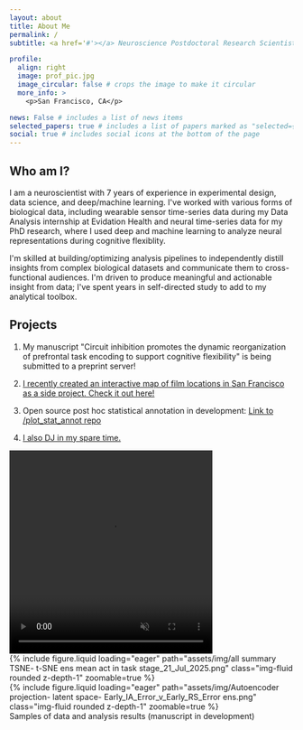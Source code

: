 ```yaml
---
layout: about
title: About Me
permalink: /
subtitle: <a href='#'></a> Neuroscience Postdoctoral Research Scientist at UCSF. Socials are linked below.

profile:
  align: right
  image: prof_pic.jpg
  image_circular: false # crops the image to make it circular
  more_info: >
    <p>San Francisco, CA</p>

news: False # includes a list of news items
selected_papers: true # includes a list of papers marked as "selected={true}"
social: true # includes social icons at the bottom of the page
---
```


## Who am I?

I am a neuroscientist with 7 years of experience in experimental design, data science, and deep/machine learning. I've worked with various forms of biological data, including wearable sensor time-series data during my Data Analysis internship at Evidation Health and neural time-series data for my PhD research, where I used deep and machine learning to analyze neural representations during cognitive flexiblity.

I'm skilled at building/optimizing analysis pipelines to independently distill insights from complex biological datasets and communicate them to cross-functional audiences. I'm driven to produce meaningful and actionable insight from data; I've spent years in self-directed study to add to my analytical toolbox.

## Projects

1. My manuscript "Circuit inhibition promotes the dynamic reorganization of prefrontal task encoding to support cognitive flexibility" is being submitted to a preprint server!

2. <a href="http://www.moviesofsanfrancisco.info/"> I recently created an interactive map of film locations in San Francisco as a side project. Check it out here! </a>

3. Open source post hoc statistical annotation in development: <a href="https://github.com/cjohnsoncruz/plot_posthoc_test" target="_blank" rel="noopener noreferrer">Link to /plot_stat_annot repo</a>

4. <a href="https://soundcloud.com/djcarloscruzsf" target="_blank" rel="noopener noreferrer">I also DJ in my spare time. </a>

<div class="row mt-3">
    <div class="col-sm mt-3 mt-md-0">
        <video width="360" height="360" autoplay loop muted playsinline>
      <source src="/assets/video/c6_2 veh cells 16x speed.mp4" type="video/mp4">
      Your browser does not support the video tag.
      </video>
    </div>
    <div class="col-sm mt-3 mt-md-0">
      {% include figure.liquid loading="eager" path="assets/img/all summary TSNE- t-SNE ens mean act in task stage_21_Jul_2025.png" class="img-fluid rounded z-depth-1" zoomable=true %}
      </div>
    <div class="col-sm mt-3 mt-md-0">
      {% include figure.liquid loading="eager" path="assets/img/Autoencoder projection- latent space- Early_IA_Error_v_Early_RS_Error ens.png" class="img-fluid rounded z-depth-1" zoomable=true %}
      </div>

</div>
<div class="caption">
    Samples of data and analysis results (manuscript in development)
</div>
